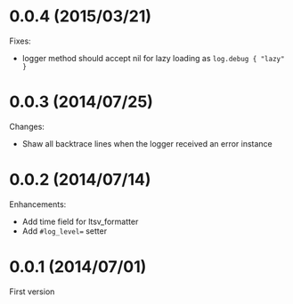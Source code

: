 # 0.0.4 (2015/03/21)

Fixes:

* logger method should accept nil for lazy loading as `log.debug { "lazy" }`

# 0.0.3 (2014/07/25)

Changes:

* Shaw all backtrace lines when the logger received an error instance

# 0.0.2 (2014/07/14)

Enhancements:

* Add time field for ltsv_formatter
* Add `#log_level=` setter

# 0.0.1 (2014/07/01)

First version
